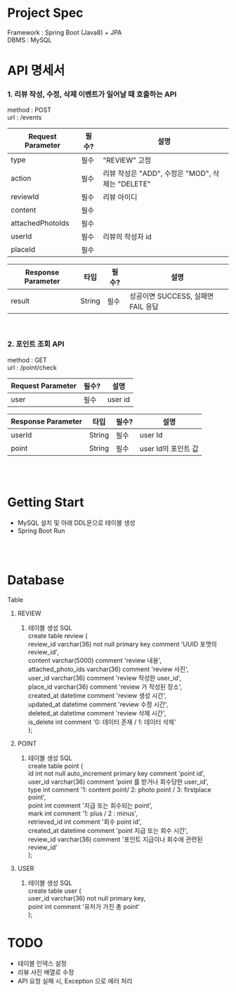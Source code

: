 # Project Spec
Framework : Spring Boot (Java8) + JPA  
DBMS : MySQL

# API 명세서

### 1. 리뷰 작성, 수정, 삭제 이벤트가 일어날 때 호출하는 API

method : POST  
url : /events

|Request Parameter|필수?|설명|
|---|---|---|
| type | 필수 | "REVIEW" 고정|
| action | 필수 | 리뷰 작성은 "ADD", 수정은 "MOD", 삭제는 "DELETE"|
| reviewId | 필수 | 리뷰 아이디|
| content | 필수 | |
| attachedPhotoIds | 필수 | |
| userId | 필수 | 리뷰의 작성자 id |
| placeId | 필수 | |

| Response Parameter | 타입 | 필수? | 설명 |
|---|---|---|---|
| result | String | 필수 | 성공이면 SUCCESS, 실패면 FAIL 응답|

<br>

### 2. 포인트 조회 API

method : GET  
url : /point/check

|Request Parameter|필수?|설명|
|---|---|---|
| user | 필수 | user id |

|Response Parameter| 타입 | 필수?|설명|
|---|---|---|--|
| userId | String | 필수 | user Id |
| point | String | 필수 | user Id의 포인트 값|

<br>
<br>

# Getting Start
- MySQL 설치 및 아래 DDL문으로 테이블 생성
- Spring Boot Run


<br>
<br>

# Database

Table
1. REVIEW
   1. 테이블 생성 SQL  
   create table review (  
	review_id varchar(36) not null primary key comment 'UUID 포맷의 review_id',  
    content varchar(5000) comment 'review 내용',  
    attached_photo_ids varchar(36) comment 'review 사진',  
    user_id varchar(36) comment 'review 작성한 user_id',  
    place_id varchar(36) comment 'review 가 작성된 장소',  
    created_at datetime comment 'review 생성 시간',  
    updated_at datetime comment 'review 수정 시간',  
    deleted_at datetime comment 'review 삭제 시간',  
    is_delete int comment '0: 데이터 존재 / 1: 데이터 삭제'  
);
2. POINT
   1. 테이블 생성 SQL  
   create table point (  
	id int not null auto_increment primary key comment 'point id',  
    user_id varchar(36) comment 'point 를 받거나 회수당한 user_id',  
    type int comment '1: content point/ 2: photo point / 3: firstplace point',  
    point int comment '지급 또는 회수되는 point',  
    mark int comment '1: plus / 2 : minus',  
    retrieved_id int comment '회수 point id',  
    created_at datetime comment 'point 지급 또는 회수 시간',  
    review_id varchar(36) comment '포인트 지급이나 회수에 관련된 review_id'  
);  

3. USER
   1. 테이블 생성 SQL  
   create table user (  
	user_id varchar(36) not null primary key,  
    point int comment '유저가 가진 총 point'  
);



# TODO
- 테이블 인덱스 설정
- 리뷰 사진 배열로 수정
- API 요청 실패 시, Exception 으로 에러 처리
